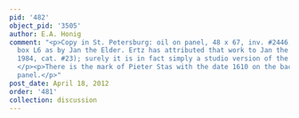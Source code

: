 ```yaml
---
pid: '482'
object_pid: '3505'
author: E.A. Honig
comment: "<p>Copy in St. Petersburg: oil on panel, 48 x 67, inv. #2446; photo at RKD,
  box L6 as by Jan the Elder. Ertz has attributed that work to Jan the Younger (Ertz
  1984, cat. #23); surely it is in fact simply a studio version of the present work.
  </p><p>There is the mark of Pieter Stas with the date 1610 on the back of the copper
  panel.</p>"
post_date: April 18, 2012
order: '481'
collection: discussion
---
```

